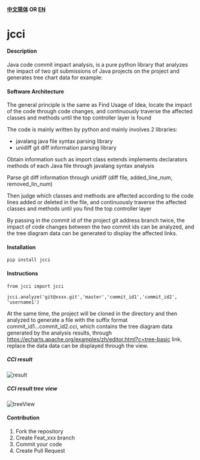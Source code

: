 #### [中文简体](https://github.com/baikaishuipp/jcci/blob/main/README.cn.md) OR [EN](https://github.com/baikaishuipp/jcci/blob/main/README.md)
# jcci

#### Description
Java code commit impact analysis, is a pure python library that analyzes the impact of two git submissions of Java projects on the project and generates tree chart data for example:

#### Software Architecture
The general principle is the same as Find Usage of Idea, locate the impact of the code through code changes, and continuously traverse the affected classes and methods until the top controller layer is found

The code is mainly written by python and mainly involves 2 libraries:

* javalang  java file syntax parsing library
* unidiff  git diff information parsing library

Obtain information such as import class extends implements declarators methods of each Java file through javalang syntax analysis

Parse git diff information through unidiff (diff file, added_line_num, removed_lin_num)

Then judge which classes and methods are affected according to the code lines added or deleted in the file, and continuously traverse the affected classes and methods until you find the top controller layer

By passing in the commit id of the project git address branch twice, the impact of code changes between the two commit ids can be analyzed, and the tree diagram data can be generated to display the affected links.

#### Installation
```
pip install jcci
```

#### Instructions

```
from jcci import jcci

jcci.analyze('git@xxxx.git','master','commit_id1','commit_id2', 'username1')
```

At the same time, the project will be cloned in the directory and then analyzed to generate a file with the suffix format commit_id1...commit_id2.cci, which contains the tree diagram data generated by the analysis results, through https://echarts.apache.org/examples/zh/editor.html?c=tree-basic link, replace the data data can be displayed through the view.


##### CCI result
![result](https://raw.githubusercontent.com/baikaishuipp/jcci/main/cci-result.png)

##### CCI result tree view
![treeView](https://raw.githubusercontent.com/baikaishuipp/jcci/main/cii-result-tree.png)


#### Contribution

1.  Fork the repository
2.  Create Feat_xxx branch
3.  Commit your code
4.  Create Pull Request
